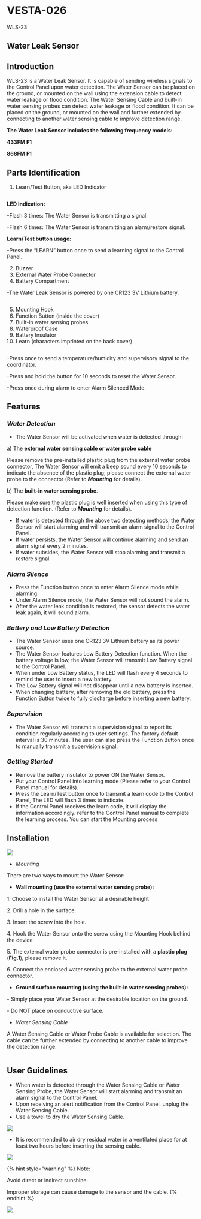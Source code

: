 # VESTA-026

WLS-23

## Water Leak Sensor&#x20;

## Introduction

WLS-23 is a Water Leak Sensor. It is capable of sending wireless signals to the Control Panel upon water detection. The Water Sensor can be placed on the ground, or mounted on the wall using the extension cable to detect water leakage or flood condition. The Water Sensing Cable and built-in water sensing probes can detect water leakage or flood condition. It can be placed on the ground, or mounted on the wall and further extended by connecting to another water sensing cable to improve detection range.

**The Water Leak Sensor includes the following frequency models:**

**433FM F1**

**868FM F1**

## Parts Identification

1. Learn/Test Button, aka LED Indicator&#x20;

<figure><img src=".gitbook/assets/1 (119).png" alt=""><figcaption></figcaption></figure>

&#x20;           **LED Indication:**

&#x20;             -Flash 3 times: The Water Sensor is transmitting a signal.

&#x20;             -Flash 6 times: The Water Sensor is transmitting an alarm/restore signal.

&#x20;          **Learn/Test button usage:**

&#x20;             -Press the “LEARN” button once to send a learning signal to the Control Panel.

2. Buzzer
3. External Water Probe Connector
4. Battery Compartment

&#x20;            -The Water Leak Sensor is powered by one CR123 3V Lithium battery.

<figure><img src=".gitbook/assets/2 (128).png" alt=""><figcaption></figcaption></figure>

5. Mounting Hook
6. Function Button (inside the cover)
7. Built-in water sensing probes
8. Waterproof Case
9. Battery Insulator
10. Learn (characters imprinted on the back cover)

<figure><img src=".gitbook/assets/3 (116).png" alt=""><figcaption></figcaption></figure>

&#x20;      -Press once to send a temperature/humidity and supervisory signal to the coordinator.

&#x20;      -Press and hold the button for 10 seconds to reset the Water Sensor.

&#x20;      -Press once during alarm to enter Alarm Silenced Mode.

## Features

### _**Water Detection**_

* The Water Sensor will be activated when water is detected through:

&#x20;       a) The **external water sensing cable or water probe cable**

&#x20;                Please remove the pre-installed plastic plug from the external water probe connector, The Water Sensor will emit a beep sound every 10 seconds to indicate the absence of the plastic plug; please connect the external water probe to the connector (Refer to _**Mounting**_ for details).

&#x20;       b) The **built-in water sensing probe**.

&#x20;               Please make sure the plastic plug is well inserted when using this type of detection function.   (Refer to _**Mounting**_ for details).

* If water is detected through the above two detecting methods, the Water Sensor will start alarming and will transmit an alarm signal to the Control Panel.
* If water persists, the Water Sensor will continue alarming and send an alarm signal every 2 minutes.
* If water subsides, the Water Sensor will stop alarming and transmit a restore signal.

### _**Alarm Silence**_

* Press the Function button once to enter Alarm Silence mode while alarming.
* Under Alarm Silence mode, the Water Sensor will not sound the alarm.
* After the water leak condition is restored, the sensor detects the water leak again, it will sound alarm.

### _Battery and Low Battery Detection_

* The Water Sensor uses one CR123 3V Lithium battery as its power source.
* The Water Sensor features Low Battery Detection function. When the battery voltage is low, the Water Sensor will transmit Low Battery signal to the Control Panel.
* When under Low Battery status, the LED will flash every 4 seconds to remind the user to insert a new battery.
* The Low Battery signal will not disappear until a new battery is inserted.
* When changing battery, after removing the old battery, press the Function Button twice to fully discharge before inserting a new battery.

### _**Supervision**_

* The Water Sensor will transmit a supervision signal to report its condition regularly according to user settings. The factory default interval is 30 minutes. The user can also press the Function Button once to manually transmit a supervision signal.

### _Getting Started_

* Remove the battery insulator to power ON the Water Sensor.
* Put your Control Panel into learning mode (Please refer to your Control Panel manual for details).
* Press the Learn/Test button once to transmit a learn code to the Control Panel, The LED will flash 3 times to indicate.
* If the Control Panel receives the learn code, it will display the information accordingly. refer to the Control Panel manual to complete the learning process. You can start the Mounting process

## Installation

![](<.gitbook/assets/1 (12).jpeg>)

* _Mounting_

There are two ways to mount the Water Sensor:

* **Wall mounting (use the external water sensing probe):**

&#x20;        1\. Choose to install the Water Sensor at a desirable height

&#x20;        2\.  Drill a hole in the surface.

&#x20;        3\. Insert the screw into the hole.

&#x20;        4\. Hook the Water Sensor onto the screw using the Mounting Hook behind the device

&#x20;        5\. The external water probe connector is pre-installed with a **plastic plug** (**Fig.1**), please remove it.

&#x20;        6\. Connect the enclosed water sensing probe to the external water probe connector.

* **Ground surface mounting (using the built-in water sensing probes):**

&#x20;       \- Simply place your Water Sensor at the desirable location on the ground.

&#x20;       \- Do NOT place on conductive surface.

* _Water Sensing Cable_

A Water Sensing Cable or Water Probe Cable is available for selection. The cable can be further extended by connecting to another cable to improve the detection range.

<figure><img src=".gitbook/assets/4 (120).png" alt=""><figcaption></figcaption></figure>

## User Guidelines

* When water is detected through the Water Sensing Cable or Water Sensing Probe, the Water Sensor will start alarming and transmit an alarm signal to the Control Panel.
* Upon receiving an alert notification from the Control Panel, unplug the Water Sensing Cable.
* Use a towel to dry the Water Sensing Cable.

![](<.gitbook/assets/4 (23).png>)

* It is recommended to air dry residual water in a ventilated place for at least two hours before inserting the sensing cable.

![](<.gitbook/assets/5 (22).png>)

{% hint style="warning" %}
Note:

Avoid direct or indirect sunshine.

Improper storage can cause damage to the sensor and the cable.
{% endhint %}

![](<.gitbook/assets/6 (15).png>)
